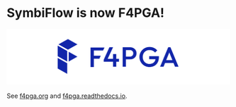 # SymbiFlow is now F4PGA!

<p align="center">
  <a title="FOSS Flows For FPGA (F4PGA)" href="https://github.com/chipsalliance/f4pga"><img src="f4pga.svg"/></a>
</p>

See [f4pga.org](https://f4pga.org/) and [f4pga.readthedocs.io](https://f4pga.readthedocs.io/).
